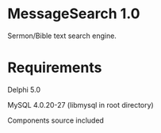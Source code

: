 # MessageSearch 1.0

Sermon/Bible text search engine.


# Requirements

Delphi 5.0

MySQL 4.0.20-27 (libmysql in root directory)

Components source included
